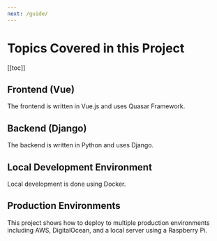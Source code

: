 ```yaml
---
next: /guide/
---
```


# Topics Covered in this Project

[[toc]]

## Frontend (Vue)

The frontend is written in Vue.js and uses Quasar Framework.

## Backend (Django)

The backend is written in Python and uses Django.

## Local Development Environment

Local development is done using Docker.

## Production Environments

This project shows how to deploy to multiple production environments including AWS, DigitalOcean, and a local server using a Raspberry Pi.
